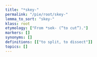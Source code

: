 ```yaml
---
title: "*skey-"
permalink: "/pie/root/skey-"
lemma_to_sort: "skey-"
klass: root
etymology: ["From *sek- (“to cut”)."]
markers: []
synonyms: []
definitions: [["to split, to dissect"]]
topics: []
---
```

